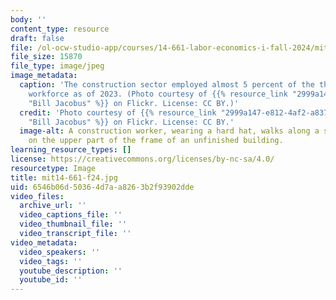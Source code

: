 ```yaml
---
body: ''
content_type: resource
draft: false
file: /ol-ocw-studio-app/courses/14-661-labor-economics-i-fall-2024/mit14-661-f24.jpg
file_size: 15870
file_type: image/jpeg
image_metadata:
  caption: 'The construction sector employed almost 5 percent of the the United States
    workforce as of 2023. (Photo courtesy of {{% resource_link "2999a147-e812-4af2-a837-1f8ed0618cd4"
    "Bill Jacobus" %}} on Flickr. License: CC BY.)'
  credit: 'Photo courtesy of {{% resource_link "2999a147-e812-4af2-a837-1f8ed0618cd4"
    "Bill Jacobus" %}} on Flickr. License: CC BY.'
  image-alt: A construction worker, wearing a hard hat, walks along a steel I-beam
    on the upper part of the frame of an unfinished building.
learning_resource_types: []
license: https://creativecommons.org/licenses/by-nc-sa/4.0/
resourcetype: Image
title: mit14-661-f24.jpg
uid: 6546b06d-5036-4d7a-a826-3b2f93902dde
video_files:
  archive_url: ''
  video_captions_file: ''
  video_thumbnail_file: ''
  video_transcript_file: ''
video_metadata:
  video_speakers: ''
  video_tags: ''
  youtube_description: ''
  youtube_id: ''
---
```


